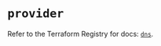 # `provider`

Refer to the Terraform Registry for docs: [`dns`](https://registry.terraform.io/providers/hashicorp/dns/3.4.0/docs).

